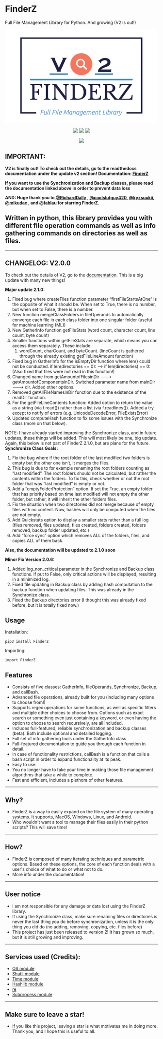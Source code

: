 # FinderZ

Full File Management Library for Python. And growing (V2 is out!)

![logo-color](https://github.com/PatzEdi/FinderZ/raw/main/logo/logo-color.jpg)

<p align="center">
	<img src="https://img.shields.io/badge/License-GPL--3.0-brightgreen"
		height="23">
	<img src="https://img.shields.io/badge/Creator-PatzEdi-brightgreen"
		height="23">
	<img src="https://img.shields.io/badge/Version-Latest-brightgreen"
		height="23">
	
	
</p>
<p align = "center">
	<img src="https://static.pepy.tech/badge/finderz"
		height="23">
</p>

## IMPORTANT: 
**V2 is finally out! To check out the details, go to the readthedocs documentation under the update v2 section!**
**Documentation: [FinderZ](https://finderz.readthedocs.io/en/latest/index.html)** 

**If you want to use the Synchronization and Backup classes, please read the documentation linked above in order to prevent data loss**

**AND: Huge thank you to [@RichardDally](https://github.com/RichardDally) , [@coolslutguy420](https://github.com/coolslutguy420), [@kyzsuukii](https://github.com/kyzsuukii), [@mikudae](https://github.com/mikudae) , and [@fablau](github.com/fablau) for starring FinderZ.**
## **Written in python, this library provides you with different file operation commands as well as info gathering commands on directories as well as files.** 
____________________________________________________________________________
## **CHANGELOG: V2.0.0**

To check out the details of V2, go to the [documentation](https://finderz.readthedocs.io/en/latest/index.html). This is a big update with many new things!

**Major update 2.1.0:**
1. Fixed bug where createFiles function parameter “firstFileStartsAtOne” is the opposite of what it should be. When set to True, there is no number, but when set to False, there is a number.
2. New function mergeClassFolders in fileOperands to automatically converge each file in each class folder into one singular folder (useful for machine learning (ML))
3. New GatherInfo function getFileStats (word count, character count, line count, byte count)
4. Smaller functions within getFileStats are separate, which means you can access them separately. These include:
    1. wordCount, charCount, and byteCount. (lineCount is gathered through the already existing getFileLineAmount function)
5. Fixed bug in GatherInfo for the isEmptyDir function where len() could not be conducted. if len(directories == 0): —> if len(directories) == 0: (Also fixed that files were not read in this function!)
6. Changed name from getAmountofFilesinDir ---> getAmountofComponentsinDir. Switched parameter name from mainDir ---> dir. Added other options.
7. Removed getAllFileNamesinDir function due to the existence of the readDir function.
8. For the getFileLineContents function: Added option to return the value as a string (via f.read()) rather than a list (via f.readlines()). Added a try except to notify of errors (e.g. UnicodeDecodeError, FileExistsError)
9. Updated computeHash function to fix some issues with the Synchronize class (more on that below).


NOTE: I have already started improving the Synchronize class, and in future updates, these things will be added. This will most likely be one, big update. Again, this below is not part of FinderZ 2.1.0, but are plans for the future.
**Synchronize Class Goals:**
1. Fix the bug where if the root folder of the last modified two folders is empty but the other one isn’t, it merges the files.
2. This bug is due to for example renaming the root folders counting as “last modified”. The root folders should not be calculated, but rather the contents within the folders. To fix this, check whether or not the root folder that was “last modified” is empty or not.
3. Add a “emptyFolderProtection” option. If set the True, an empty folder that has priority based on time last modified will not empty the other folder, but rather, it will inherit the other folders files.
4. Fix the situation when two directories did not merge because of empty files with no content. Now, hashes will only be computed when the files are not empty.
5. Add Quickstats option to display a smaller stats rather than a full log (files removed, files updated, files created, folders created, folders removed, backup folder updated, etc.)
6. Add “force sync” option which removes ALL of the folders, files, and copies ALL of them back.

**Also, the documentation will be updated to 2.1.0 soon**

**Minor Fix Version 2.0.6:**
1. Added log_non_critical parameter in the Synchronize and Backup class functions. If put to False, only critical actions will be displayed, resulting in a minimized log.
2. Fixed file updating in Backup class by adding hash computation to the backup function when updating files. This was already in the Synchronize class.
3. Fixed the Backup directories error (I thought this was already fixed before, but it is totally fixed now.)


## **Usage**
Installation:
```
pip3 install FinderZ
```
Importing:
```
import FinderZ
```

## **Features**
- Consists of five classes: GatherInfo, fileOperands, Synchronize, Backup, and callBash.
- Advanced file operations, already built for you (including many options to choose from!) 
- Supports regex operations for some functions, as well as specific filters and multiple other choices to choose from. Options such as exact search or something even just containing a keyword, or even having the option to choose to search recursively, are all included.
- Includes full-featured, reliable synchronization and backup classes (beta). Both include optional and detailed logging.
- Full set of info gathering tools under the GatherInfo class.
- Full-featured documentation to guide you through each function in detail. 
- In case of functionality restrictions, callBash is a function that calls a bash script in order to expand functionality at its peak.
- Easy to use.
- You no longer have to take your time in making those file management algorithms that take a while to complete.
- Fast and efficient, includes a plethora of other features. 
____________________________________________________________________________
## **Why?**
- FinderZ is a way to easily expand on the file system of many operating systems. It supports, MacOS, Windows, Linux, and Android.
- Who wouldn't want a tool to manage their files easily in their python scripts? This will save time!
____________________________________________________________________________
## **How?**
- FinderZ is composed of many iterating techniques and parametric options. Based on these options, the core of each function deals with a user's choice of what to do or what not to do.
- More info under the documentation!
____________________________________________________________________________
## **User notice**
- I am not responsible for any damage or data lost using the FinderZ library. 
- If using the Synchronize class, make sure renaming files or directories is never the last thing you do before synchronization, unless it is the only thing you did do (no adding, removing, copying, etc. files before)
- This project has just been released to version 2! It has grown so much, but it is still growing and improving.
____________________________________________________________________________
## **Services used (Credits):**
- [OS module](https://docs.python.org/3/library/os.html)
- [Shutil module](https://docs.python.org/3/library/shutil.html)
- [Time module](https://docs.python.org/3/library/time.html)
- [Hashlib module](https://docs.python.org/3/library/hashlib.html)
- [re](https://docs.python.org/3/library/re.html)
- [Subprocess module](https://docs.python.org/3/library/subprocess.html)

____________________________________________________________________________
## **Make sure to leave a star!**
- If you like this project, leaving a star is what motivates me in doing more. Thank you, and I hope this is useful to all.
